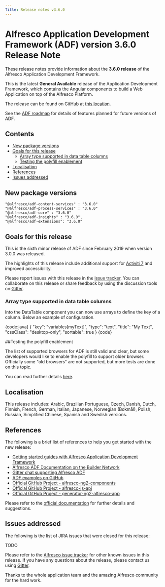 ```yaml
---
Title: Release notes v3.6.0
---
```


# Alfresco Application Development Framework (ADF) version 3.6.0 Release Note

These release notes provide information about the **3.6.0 release** of the Alfresco Application Development Framework.

This is the latest **General Available** release of the Application Development Framework, which contains the Angular components to build a Web Application on top of the Alfresco Platform.

The release can be found on GitHub at [this location](https://github.com/Alfresco/alfresco-ng2-components/releases/tag/3.6.0).

See the [ADF roadmap](../roadmap.md) for details of features planned for future
versions of ADF. 

## Contents

-   [New package versions](#new-package-versions)
-   [Goals for this release](#goals-for-this-release)
    -   [Array type supported in data table columns](#array-type-supported-in-data-table-columns)
    -   [Testing the polyfill enablement](#testing-the-polyfill-enablement)
-   [Localisation](#localisation)
-   [References](#references)
-   [Issues addressed](#issues-addressed)

## New package versions

    "@alfresco/adf-content-services" : "3.6.0"
    "@alfresco/adf-process-services" : "3.6.0"
    "@alfresco/adf-core" : "3.6.0"
    "@alfresco/adf-insights" : "3.6.0",
    "@alfresco/adf-extensions": "3.6.0"

## Goals for this release

This is the sixth minor release of ADF since February 2019 when version 3.0.0 was released.

The highlights of this release include additional support for [Activiti 7](https://www.activiti.org/) and improved accessibility.

Please report issues with this release in the [issue tracker](https://github.com/Alfresco/alfresco-ng2-components/issues/new). You can collaborate on this release or share feedback by using the discussion tools on [Gitter](http://gitter.im/Alfresco/alfresco-ng2-components).

### Array type supported in data table columns

Into the DataTable component you can now use arrays to define the key of a column.
Below an example of configuration.

{code:java}
    {
        "key": "variables[myText]",
        "type": "text",
        "title": "My Text",
        "cssClass": "desktop-only",
        "sortable": true
    } 
{code}

##Testing the polyfill enablement

The list of supported browsers for ADF is still valid and clear, but some developers would like to enable the polyfill to support older browser. Officially some "old browsers" are not supported, but more tests are done on this topic.

You can read further details [here](https://github.com/Alfresco/alfresco-ng2-components/blob/development/BROWSER-SUPPORT.md).

## Localisation

This release includes: Arabic, Brazilian Portuguese, Czech, Danish, Dutch, Finnish, French, German, Italian, Japanese, Norwegian (Bokmål), Polish, Russian, Simplified Chinese, Spanish and Swedish versions.

## References

The following is a brief list of references to help you get started with the new release:

-   [Getting started guides with Alfresco Application Development Framework](https://community.alfresco.com/community/application-development-framework/pages/get-started)
-   [Alfresco ADF Documentation on the Builder Network](../README.md)
-   [Gitter chat supporting Alfresco ADF](https://gitter.im/Alfresco/alfresco-ng2-components)
-   [ADF examples on GitHub](https://github.com/Alfresco/adf-examples)
-   [Official GitHub Project - alfresco-ng2-components](https://github.com/Alfresco/alfresco-ng2-components)
-   [Official GitHub Project - alfresco-js-api](https://github.com/Alfresco/alfresco-js-api)
-   [Official GitHub Project - generator-ng2-alfresco-app](https://github.com/Alfresco/generator-ng2-alfresco-app)

Please refer to the [official documentation](http://docs.alfresco.com/) for further details and suggestions.

## Issues addressed

The following is the list of JIRA issues that were closed for this release:

TODO

Please refer to the [Alfresco issue tracker](https://issues.alfresco.com/jira/projects/ADF/issues/ADF-581?filter=allopenissues) for other known issues in this release. If you have any questions about the release, please contact us using [Gitter](https://gitter.im/Alfresco/alfresco-ng2-components).

Thanks to the whole application team and the amazing Alfresco community for the hard work.
